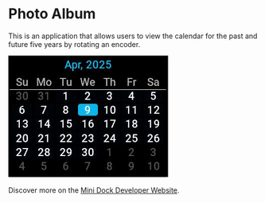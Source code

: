 # Photo Album

This is an application that allows users to view the calendar for the past and future five years by rotating an encoder.

![Screenshot](screenshot.jpg)

Discover more on the
[Mini Dock Developer Website](https://dock.myvobot.com/developer/).
